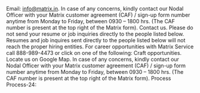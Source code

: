 Email: info@matrix.in. In case of any concerns, kindly contact our Nodal Officer with your Matrix customer agreement (CAF) / sign-up form number anytime from Monday to Friday, between 0930 – 1800 hrs. (The CAF number is present at the top right of the Matrix form). Contact us. Please do not send your resume or job inquiries directly to the people listed below. Resumes and job inquires sent directly to the people listed below will not reach the proper hiring entities. For career opportunities with Matrix Service call 888-989-4473 or click on one of the following: Craft opportunities. Locate us on Google Map. In case of any concerns, kindly contact our Nodal Officer with your Matrix customer agreement (CAF) / sign-up form number anytime from Monday to Friday, between 0930 – 1800 hrs. (The CAF number is present at the top right of the Matrix form).
Process Process-24:
